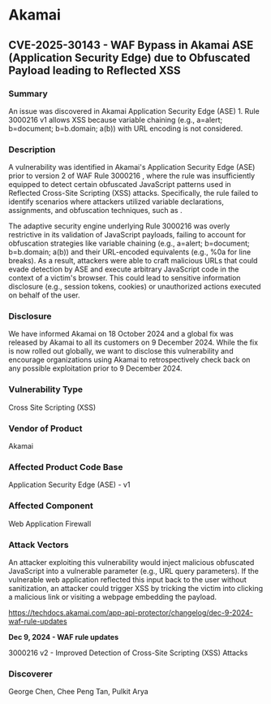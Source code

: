 # Akamai

## CVE-2025-30143 - WAF Bypass in Akamai ASE (Application Security Edge) due to Obfuscated Payload leading to Reflected XSS

### Summary
An issue was discovered in Akamai Application Security Edge (ASE) 1. Rule 3000216 v1 allows XSS because variable chaining (e.g., a=alert; b=document; b=b.domain; a(b)) with URL encoding is not considered.

### Description

A vulnerability was identified in Akamai's Application Security Edge (ASE) prior to version 2 of WAF Rule 3000216 , where the rule was insufficiently equipped to detect certain obfuscated JavaScript patterns used in Reflected Cross-Site Scripting (XSS) attacks.
Specifically, the rule failed to identify scenarios where attackers utilized variable declarations, assignments, and obfuscation techniques, such as <REDACTED>.

The adaptive security engine underlying Rule 3000216 was overly restrictive in its validation of JavaScript payloads, failing to account for obfuscation strategies like variable chaining (e.g., a=alert; b=document; b=b.domain; a(b)) and their URL-encoded equivalents (e.g., %0a for line breaks). As a result, attackers were able to craft malicious URLs that could evade detection by ASE and execute arbitrary JavaScript code in the context of a victim's browser. This could lead to sensitive information disclosure (e.g., session tokens, cookies) or unauthorized actions executed on behalf of the user.


### Disclosure
We have informed Akamai on 18 October 2024 and a global fix was released by Akamai to all its customers on 9 December 2024. While the fix is now rolled out globally, we want to disclose this vulnerability and encourage organizations using Akamai to retrospectively check back on any possible exploitation prior to 9 December 2024.


### Vulnerability Type

Cross Site Scripting (XSS)

### Vendor of Product

Akamai

### Affected Product Code Base

Application Security Edge (ASE) - v1

### Affected Component

Web Application Firewall 

### Attack Vectors
An attacker exploiting this vulnerability would inject malicious obfuscated JavaScript into a vulnerable parameter (e.g., URL query parameters). If the vulnerable web application reflected this input back to the user without sanitization, an attacker could trigger XSS by tricking the victim into clicking a malicious link or visiting a webpage embedding the payload.

https://techdocs.akamai.com/app-api-protector/changelog/dec-9-2024-waf-rule-updates

**Dec 9, 2024 - WAF rule updates**

3000216 v2 - Improved Detection of Cross-Site Scripting (XSS) Attacks


### Discoverer

George Chen, Chee Peng Tan, Pulkit Arya




